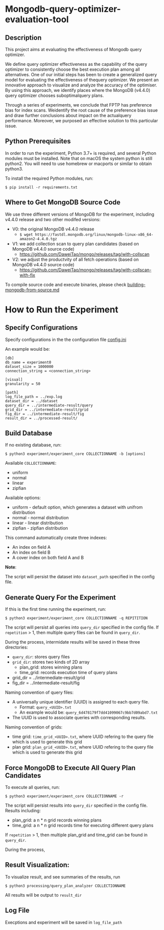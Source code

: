 Mongodb-query-optimizer-evaluation-tool
=====

Description
----
This project aims at evaluating the effectiveness of Mongodb query optimizer. 

We define query optimizer effectiveness as the capability of the query optimizer to consistently choose the best execution plan among all alternatives. One of our initial steps has been to create a generalized query model for evaluating the effectiveness of thequery optimizer. We present an innovative approach to visualize and analyze the accuracy of the optimiser. By using this approach, we identify places where the MongoDB (v4.4.0) query optimizer chooses suboptimalquery plans. 

Through a series of experiments, we conclude that FPTP has preference bias for index scans. Weidentify the root cause of the preference bias issue and draw further conclusions about impact on the actualquery performance. Moreover, we purposed an effective solution to this particular issue.

Python Prerequisites
-----
In order to run the experiment, Python 3.7+ is required, and several Python
modules must be installed. Note that on macOS the system python is
still python2. You will need to use homebrew or macports or similar to
obtain python3.

To install the required Python modules, run:

    $ pip install -r requirements.txt
    
Where to Get MongoDB Source Code
----- 
We use three different versions of MongoDB for the experiment, including v4.4.0 release and two other modifed versions:

* V0: the original MongoDB v4.4.0 release
    * `$ wget https://fastdl.mongodb.org/linux/mongodb-linux-x86_64-amazon2-4.4.0.tgz`
* V1: we add collection scan to query plan candidates (based on MongoDB v4.4.0 source code)
    * https://github.com/DaweiTao/mongo/releases/tag/with-collscan
* V2: we adjust the productvity of all fetch operations (based on MongoDB v4.4.0 source code)
    * https://github.com/DaweiTao/mongo/releases/tag/with-collscan-with-fix

To compile source code and execute binaries, please check [building-mongodb-from-source.md](https://github.com/DaweiTao/mongodb-query-optimizer-evaluation-tool/tree/main/docs/building-mongodb-from-source.md)
   

How to Run the Experiment
=======
Specify Configurations
------

Specify configurations in the the configuration file [config.ini](https://github.com/DaweiTao/mongodb-query-optimizer-evaluation-tool/blob/main/experiment/config.ini)

An example would be:
```
[db]
db_name = experiment0
dataset_size = 1000000
connection_string = <connection_string>

[visual]
granularity = 50

[path]
log_file_path = ../exp.log
dataset_dir = ../dataset
query_dir = ../intermediate-result/query
grid_dir = ../intermediate-result/grid
fig_dir = ../intermediate-result/fig
result_dir = ../processed-result/
```

Build Database
-----
If no existing database, run:

    $ python3 experiment/experiment_core COLLECTIONNAME -b [options]

Available `COLLECTIONNAME`:
* uniform 
* normal
* linear
* zipfian 

Available options:
* uniform - default option, which generates a dataset with unifrom distribution
* normal - normal distribution
* linear - linear distribution
* zipfian - zipfian distribution

This command automatically create three indexes:
* An index on field A
* An index on field B
* A cover index on both field A and B

**Note**: 

The script will persist the dataset into `dataset_path` specified in the config file.


Generate Query For the Experiment
------
If this is the first time running the experiment, run:
    
    $ python3 experiment/experiment_core COLLECTIONNAME -q REPITITION

The script will persist all queries into `query_dir` specified in the config file.
If `repetition` > 1, then multiple query files can be found in `query_dir`.


During the process, intermidate results will be saved in these three directories:
* `query_dir`: stores query files 
* `grid_dir`: stores two kinds of 2D array
    * plan_grid: stores winning plans
    * time_grid: records execution time of query plans 
* grid_dir = ../intermediate-result/grid
* fig_dir = ../intermediate-result/fig


Naming convention of query files:
* A universally unique identifier (UUID) is assigned to each query file. 
	* Format: `query_<UUID>.txt`
	* An example would be: `query_6d478179f7dd41099067c9bb7d09abd7.txt`
* The UUID is used to associate queries with corresponding results. 

Naming convention of grids:
*  time grid: `time_grid_<UUID>.txt`, where UUID refering to the query file which is used to generate this grid  
*  plan grid: `plan_grid_<UUID>.txt`, where UUID refering to the query file which is used to generate this grid  



Force MongoDB to Execute All Query Plan Candidates
-------
To execute all queries, run:

    $ python3 experiment/experiment_core COLLECTIONNAME -r

The script will persist results into `query_dir` specified in the config file. Results including:
* plan_grid: a n * n grid records winning plans
* time_grid: a n * n grid records time for executing different query plans

If `repetition` > 1, then multiple plan_grid and time_grid can be found in `query_dir`.


During the process, 


Result Visualization:
--------
To visualize result, and see summaries of the results, run

    $ python3 processing/query_plan_analyzer COLLECTIONNAME
    
All results will be output to `result_dir`


Log File
-------
Execptions and experiment will be saved in `log_file_path`



